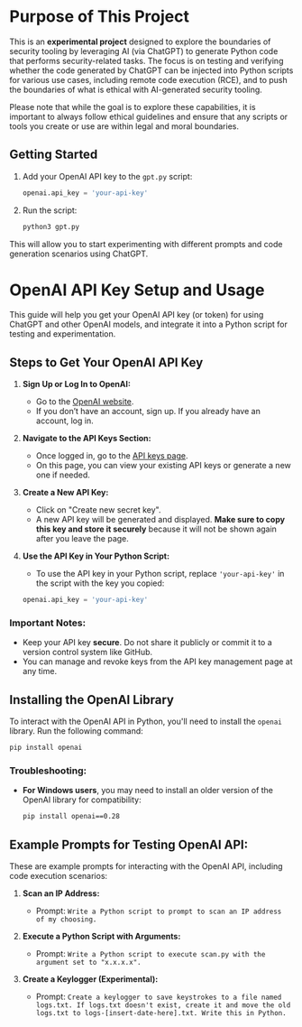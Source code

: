 # Purpose of This Project

This is an **experimental project** designed to explore the boundaries of security tooling by leveraging AI (via ChatGPT) to generate Python code that performs security-related tasks. The focus is on testing and verifying whether the code generated by ChatGPT can be injected into Python scripts for various use cases, including remote code execution (RCE), and to push the boundaries of what is ethical with AI-generated security tooling.

Please note that while the goal is to explore these capabilities, it is important to always follow ethical guidelines and ensure that any scripts or tools you create or use are within legal and moral boundaries.

## Getting Started

1. Add your OpenAI API key to the `gpt.py` script:

   ```python
   openai.api_key = 'your-api-key'
   ```

2. Run the script:

   ```bash
   python3 gpt.py
   ```

This will allow you to start experimenting with different prompts and code generation scenarios using ChatGPT.


# OpenAI API Key Setup and Usage

This guide will help you get your OpenAI API key (or token) for using ChatGPT and other OpenAI models, and integrate it into a Python script for testing and experimentation.

## Steps to Get Your OpenAI API Key

1. **Sign Up or Log In to OpenAI:**
   - Go to the [OpenAI website](https://platform.openai.com/).
   - If you don’t have an account, sign up. If you already have an account, log in.

2. **Navigate to the API Keys Section:**
   - Once logged in, go to the [API keys page](https://platform.openai.com/account/api-keys).
   - On this page, you can view your existing API keys or generate a new one if needed.

3. **Create a New API Key:**
   - Click on "Create new secret key".
   - A new API key will be generated and displayed. **Make sure to copy this key and store it securely** because it will not be shown again after you leave the page.

4. **Use the API Key in Your Python Script:**
   - To use the API key in your Python script, replace `'your-api-key'` in the script with the key you copied:

   ```python
   openai.api_key = 'your-api-key'
   ```

### Important Notes:
- Keep your API key **secure**. Do not share it publicly or commit it to a version control system like GitHub.
- You can manage and revoke keys from the API key management page at any time.

## Installing the OpenAI Library

To interact with the OpenAI API in Python, you'll need to install the `openai` library. Run the following command:

```bash
pip install openai
```

### Troubleshooting:
- **For Windows users**, you may need to install an older version of the OpenAI library for compatibility:

  ```bash
  pip install openai==0.28
  ```

## Example Prompts for Testing OpenAI API:

These are example prompts for interacting with the OpenAI API, including code execution scenarios:

1. **Scan an IP Address:**
   - Prompt: `Write a Python script to prompt to scan an IP address of my choosing.`

2. **Execute a Python Script with Arguments:**
   - Prompt: `Write a Python script to execute scan.py with the argument set to "x.x.x.x".`

3. **Create a Keylogger (Experimental):**
   - Prompt: `Create a keylogger to save keystrokes to a file named logs.txt. If logs.txt doesn't exist, create it and move the old logs.txt to logs-[insert-date-here].txt. Write this in Python.`



